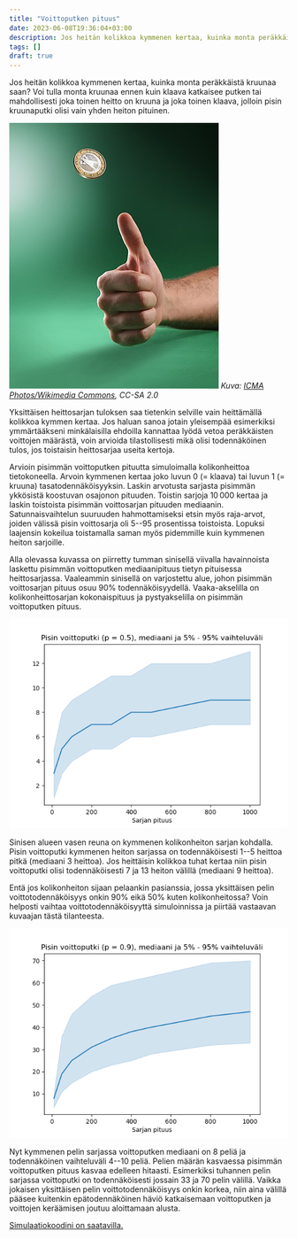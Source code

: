 ```yaml
---
title: "Voittoputken pituus"
date: 2023-06-08T19:36:04+03:00
description: Jos heitän kolikkoa kymmenen kertaa, kuinka monta peräkkäistä kruunaa saan? Simuloin voittoputken odotettua pituutta laskennallisesti.
tags: []
draft: true
---
```


Jos heitän kolikkoa kymmenen kertaa, kuinka monta peräkkäistä kruunaa saan? Voi tulla monta kruunaa ennen kuin klaava katkaisee putken tai mahdollisesti joka toinen heitto on kruuna ja joka toinen klaava, jolloin pisin kruunaputki olisi vain yhden heiton pituinen.

![Kolikon heitto](coin_toss.jpg#center)
*Kuva: [ICMA Photos/Wikimedia Commons](https://commons.wikimedia.org/wiki/File:Coin_Toss_%283635981474%29.jpg), CC-SA 2.0*

Yksittäisen heittosarjan tuloksen saa tietenkin selville vain heittämällä kolikkoa kymmen kertaa. Jos haluan sanoa jotain yleisempää esimerkiksi ymmärtääkseni minkälaisilla ehdoilla kannattaa lyödä vetoa peräkkäisten voittojen määrästä, voin arvioida tilastollisesti mikä olisi todennäköinen tulos, jos toistaisin heittosarjaa useita kertoja.

Arvioin pisimmän voittoputken pituutta simuloimalla kolikonheittoa tietokoneella. Arvoin kymmenen kertaa joko luvun 0 (= klaava) tai luvun 1 (= kruuna) tasatodennäköisyyksin. Laskin arvotusta sarjasta pisimmän ykkösistä koostuvan osajonon pituuden. Toistin sarjoja 10&#x202F;000 kertaa ja laskin toistoista pisimmän voittosarjan pituuden mediaanin. Satunnaisvaihtelun suuruuden hahmottamiseksi etsin myös raja-arvot, joiden välissä pisin voittosarja oli 5--95 prosentissa toistoista. Lopuksi laajensin kokeilua toistamalla saman myös pidemmille kuin kymmenen heiton sarjoille.

Alla olevassa kuvassa on piirretty tumman sinisellä viivalla havainnoista laskettu pisimmän voittoputken mediaanipituus tietyn pituisessa heittosarjassa. Vaaleammin sinisellä on varjostettu alue, johon pisimmän voittosarjan pituus osuu 90% todennäköisyydellä. Vaaka-akselilla on kolikonheittosarjan kokonaispituus ja pystyakselilla on pisimmän voittoputken pituus.

![Kuvaaja pisimmän voittoputken arvioidusta mediaanipituudesta ja todennäköisestä vaihteluvälistä eri pituisilla sarjoilla.](voittoputki_50.png#center)

Sinisen alueen vasen reuna on kymmenen kolikonheiton sarjan kohdalla. Pisin voittoputki kymmenen heiton sarjassa on todennäköisesti 1--5 heittoa pitkä (mediaani 3 heittoa). Jos heittäisin kolikkoa tuhat kertaa niin pisin voittoputki olisi todennäköisesti 7 ja 13 heiton välillä (mediaani 9 heittoa).

Entä jos kolikonheiton sijaan pelaankin pasianssia, jossa yksittäisen pelin voittotodennäköisyys onkin 90% eikä 50% kuten kolikonheitossa? Voin helposti vaihtaa voittotodennäköisyyttä simuloinnissa ja piirtää vastaavan kuvaajan tästä tilanteesta.

![Kuvaaja pisimmän voittoputken pituuden mediaanista ja vaihteluvälistä pelatessa peliä, jonka yksittäisen kierroksen voittaa 90% todennäköisyydellä.](voittoputki_90.png#center)

Nyt kymmenen pelin sarjassa voittoputken mediaani on 8 peliä ja todennäköinen vaihteluväli 4--10 peliä. Pelien määrän kasvaessa pisimmän voittoputken pituus kasvaa edelleen hitaasti. Esimerkiksi tuhannen pelin sarjassa voittoputki on todennäköisesti jossain 33 ja 70 pelin välillä. Vaikka jokaisen yksittäisen pelin voittotodennäköisyys onkin korkea, niin aina välillä pääsee kuitenkin epätodennäköinen häviö katkaisemaan voittoputken ja voittojen keräämisen joutuu aloittamaan alusta.

[Simulaatiokoodini on saatavilla.](https://github.com/aajanki/experiments/blob/main/voittoputki/simulate.py)
